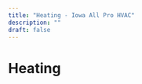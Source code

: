 ```yaml
---
title: "Heating - Iowa All Pro HVAC"
description: ""
draft: false
---
```


<main class="ct-section fade-up" id="section-4-54"><div class="ct-section-inner-wrap"><h1 class="ct-headline pageheading" id="headline-5-54"><span class="ct-span" id="span-6-54">Heating</span></h1></div></main>